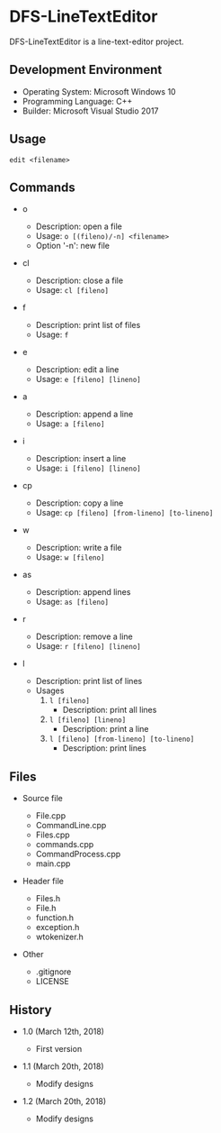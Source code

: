 DFS-LineTextEditor
==================
DFS-LineTextEditor is a line-text-editor project.

Development Environment
-----------------------
* Operating System: Microsoft Windows 10
* Programming Language: C++
* Builder: Microsoft Visual Studio 2017

Usage
-----
`edit <filename>`

Commands
--------
* o  
	* Description: open a file
	* Usage: `o [(fileno)/-n] <filename>`
	* Option '-n': new file

* cl  
	* Description: close a file
	* Usage: `cl [fileno]`

* f  
	* Description: print list of files
	* Usage: `f`

* e  
	* Description: edit a line
	* Usage: `e [fileno] [lineno]`

* a  
	* Description: append a line
	* Usage: `a [fileno]`

* i  
	* Description: insert a line
	* Usage: `i [fileno] [lineno]`

* cp  
	* Description: copy a line
	* Usage: `cp [fileno] [from-lineno] [to-lineno]`

* w  
	* Description: write a file
	* Usage: `w [fileno]`

* as  
	* Description: append lines
	* Usage: `as [fileno]`

* r  
	* Description: remove a line
	* Usage: `r [fileno] [lineno]`

* l  
	* Description: print list of lines
	* Usages
		1. `l [fileno]`
			* Description: print all lines
		2. `l [fileno] [lineno]`
			* Description: print a line
		3. `l [fileno] [from-lineno] [to-lineno]`
			* Description: print lines

Files
-----
* Source file
	* File.cpp
	* CommandLine.cpp
	* Files.cpp
	* commands.cpp
	* CommandProcess.cpp
	* main.cpp

* Header file
	* Files.h
	* File.h
	* function.h
	* exception.h
	* wtokenizer.h

* Other
	* .gitignore
	* LICENSE

History
-------
* 1.0 (March 12th, 2018)
	* First version

* 1.1 (March 20th, 2018)
	* Modify designs

* 1.2 (March 20th, 2018)
	* Modify designs
